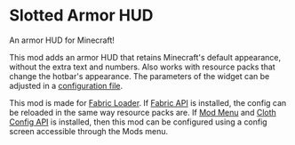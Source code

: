 # Slotted Armor HUD
An armor HUD for Minecraft!

This mod adds an armor HUD that retains Minecraft's default appearance, without the extra text and numbers.
Also works with resource packs that change the hotbar's appearance.
The parameters of the widget can be adjusted in a [configuration file](./config.md).

This mod is made for [Fabric Loader](https://fabricmc.net/use/).
If [Fabric API](https://modrinth.com/mod/fabric-api) is installed, the config can be reloaded in the same way resource packs are.
If [Mod Menu](https://modrinth.com/mod/modmenu) and [Cloth Config API](https://modrinth.com/mod/cloth-config) is installed,
then this mod can be configured using a config screen accessible through the Mods menu.
